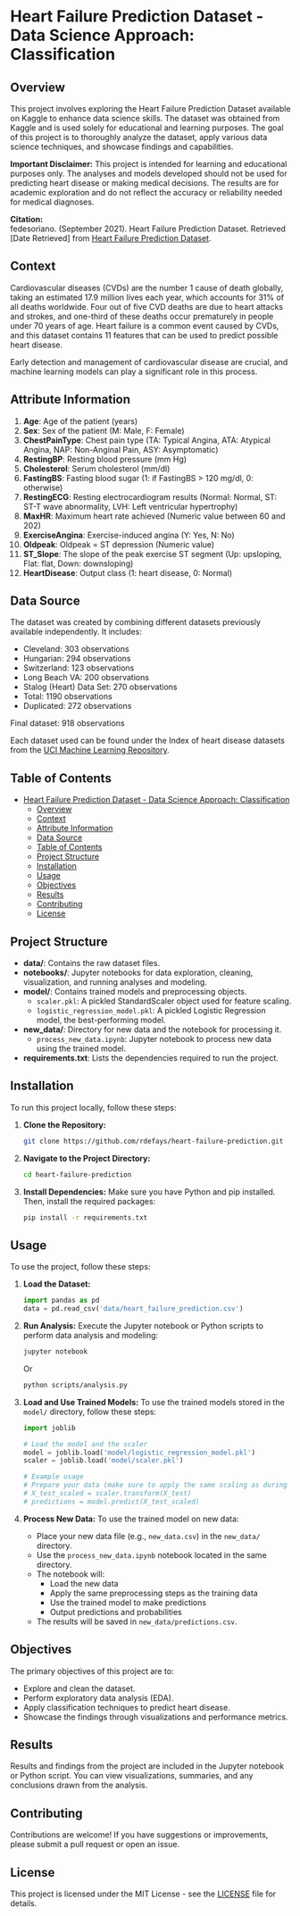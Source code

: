 # Heart Failure Prediction Dataset - Data Science Approach: Classification

## Overview

This project involves exploring the Heart Failure Prediction Dataset available on Kaggle to enhance data science skills. The dataset was obtained from Kaggle and is used solely for educational and learning purposes. The goal of this project is to thoroughly analyze the dataset, apply various data science techniques, and showcase findings and capabilities.

**Important Disclaimer:** This project is intended for learning and educational purposes only. The analyses and models developed should not be used for predicting heart disease or making medical decisions. The results are for academic exploration and do not reflect the accuracy or reliability needed for medical diagnoses.

**Citation:**  
fedesoriano. (September 2021). Heart Failure Prediction Dataset. Retrieved [Date Retrieved] from [Heart Failure Prediction Dataset](https://www.kaggle.com/fedesoriano/heart-failure-prediction).

## Context

Cardiovascular diseases (CVDs) are the number 1 cause of death globally, taking an estimated 17.9 million lives each year, which accounts for 31% of all deaths worldwide. Four out of five CVD deaths are due to heart attacks and strokes, and one-third of these deaths occur prematurely in people under 70 years of age. Heart failure is a common event caused by CVDs, and this dataset contains 11 features that can be used to predict possible heart disease.

Early detection and management of cardiovascular disease are crucial, and machine learning models can play a significant role in this process.

## Attribute Information

1. **Age**: Age of the patient (years)
2. **Sex**: Sex of the patient (M: Male, F: Female)
3. **ChestPainType**: Chest pain type (TA: Typical Angina, ATA: Atypical Angina, NAP: Non-Anginal Pain, ASY: Asymptomatic)
4. **RestingBP**: Resting blood pressure (mm Hg)
5. **Cholesterol**: Serum cholesterol (mm/dl)
6. **FastingBS**: Fasting blood sugar (1: if FastingBS > 120 mg/dl, 0: otherwise)
7. **RestingECG**: Resting electrocardiogram results (Normal: Normal, ST: ST-T wave abnormality, LVH: Left ventricular hypertrophy)
8. **MaxHR**: Maximum heart rate achieved (Numeric value between 60 and 202)
9. **ExerciseAngina**: Exercise-induced angina (Y: Yes, N: No)
10. **Oldpeak**: Oldpeak = ST depression (Numeric value)
11. **ST_Slope**: The slope of the peak exercise ST segment (Up: upsloping, Flat: flat, Down: downsloping)
12. **HeartDisease**: Output class (1: heart disease, 0: Normal)

## Data Source

The dataset was created by combining different datasets previously available independently. It includes:

- Cleveland: 303 observations
- Hungarian: 294 observations
- Switzerland: 123 observations
- Long Beach VA: 200 observations
- Stalog (Heart) Data Set: 270 observations
- Total: 1190 observations
- Duplicated: 272 observations

Final dataset: 918 observations

Each dataset used can be found under the Index of heart disease datasets from the [UCI Machine Learning Repository](https://archive.ics.uci.edu/ml/machine-learning-databases/heart-disease/).

## Table of Contents

- [Heart Failure Prediction Dataset - Data Science Approach: Classification](#heart-failure-prediction-dataset---data-science-approach-classification)
  - [Overview](#overview)
  - [Context](#context)
  - [Attribute Information](#attribute-information)
  - [Data Source](#data-source)
  - [Table of Contents](#table-of-contents)
  - [Project Structure](#project-structure)
  - [Installation](#installation)
  - [Usage](#usage)
  - [Objectives](#objectives)
  - [Results](#results)
  - [Contributing](#contributing)
  - [License](#license)

## Project Structure

- **data/**: Contains the raw dataset files.
- **notebooks/**: Jupyter notebooks for data exploration, cleaning, visualization, and running analyses and modeling.
- **model/**: Contains trained models and preprocessing objects.
  - `scaler.pkl`: A pickled StandardScaler object used for feature scaling.
  - `logistic_regression_model.pkl`: A pickled Logistic Regression model, the best-performing model.
- **new_data/**: Directory for new data and the notebook for processing it.
  - `process_new_data.ipynb`: Jupyter notebook to process new data using the trained model.
- **requirements.txt**: Lists the dependencies required to run the project.

## Installation

To run this project locally, follow these steps:

1. **Clone the Repository:**
    ```bash
    git clone https://github.com/rdefays/heart-failure-prediction.git
    ```

2. **Navigate to the Project Directory:**
    ```bash
    cd heart-failure-prediction
    ```

3. **Install Dependencies:**
    Make sure you have Python and pip installed. Then, install the required packages:
    ```bash
    pip install -r requirements.txt
    ```

## Usage

To use the project, follow these steps:

1. **Load the Dataset:**
    ```python
    import pandas as pd
    data = pd.read_csv('data/heart_failure_prediction.csv')
    ```

2. **Run Analysis:**
    Execute the Jupyter notebook or Python scripts to perform data analysis and modeling:
    ```bash
    jupyter notebook
    ```
    Or
    ```bash
    python scripts/analysis.py
    ```

3. **Load and Use Trained Models:**
    To use the trained models stored in the `model/` directory, follow these steps:

    ```python
    import joblib

    # Load the model and the scaler
    model = joblib.load('model/logistic_regression_model.pkl')
    scaler = joblib.load('model/scaler.pkl')

    # Example usage
    # Prepare your data (make sure to apply the same scaling as during training)
    # X_test_scaled = scaler.transform(X_test)
    # predictions = model.predict(X_test_scaled)
    ```

4. **Process New Data:**
    To use the trained model on new data:
    - Place your new data file (e.g., `new_data.csv`) in the `new_data/` directory.
    - Use the `process_new_data.ipynb` notebook located in the same directory.
    - The notebook will:
      - Load the new data
      - Apply the same preprocessing steps as the training data
      - Use the trained model to make predictions
      - Output predictions and probabilities
    - The results will be saved in `new_data/predictions.csv`.

## Objectives

The primary objectives of this project are to:

- Explore and clean the dataset.
- Perform exploratory data analysis (EDA).
- Apply classification techniques to predict heart disease.
- Showcase the findings through visualizations and performance metrics.

## Results

Results and findings from the project are included in the Jupyter notebook or Python script. You can view visualizations, summaries, and any conclusions drawn from the analysis.

## Contributing

Contributions are welcome! If you have suggestions or improvements, please submit a pull request or open an issue.

## License

This project is licensed under the MIT License - see the [LICENSE](LICENSE) file for details.
